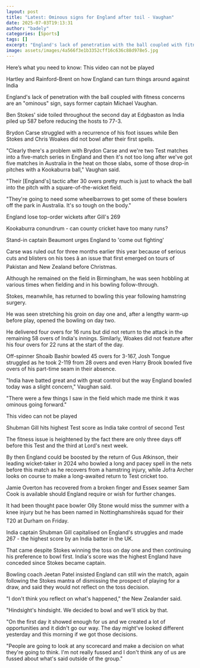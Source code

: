 ```yaml
---
layout: post
title: "Latest: Ominous signs for England after toil - Vaughan"
date: 2025-07-03T19:13:31
author: "badely"
categories: [Sports]
tags: []
excerpt: "England's lack of penetration with the ball coupled with fitness concerns are an 'ominous' sign, says former captain Michael Vaughan."
image: assets/images/4a566f3e1b3352cff16c636c88d978e5.jpg
---
```


Here’s what you need to know: This video can not be played

Hartley and Rainford-Brent on how England can turn things around against India

England's lack of penetration with the ball coupled with fitness concerns are an "ominous" sign, says former captain Michael Vaughan.

Ben Stokes' side toiled throughout the second day at Edgbaston as India piled up 587 before reducing the hosts to 77-3.

Brydon Carse struggled with a recurrence of his foot issues while Ben Stokes and Chris Woakes did not bowl after their first spells.

"Clearly there's a problem with Brydon Carse and we're two Test matches into a five-match series in England and then it's not too long after we've got five matches in Australia in the heat on those slabs, some of those drop-in pitches with a Kookaburra ball," Vaughan said.

"Their [England's] tactic after 30 overs pretty much is just to whack the ball into the pitch with a square-of-the-wicket field.

"They're going to need some wheelbarrows to get some of these bowlers off the park in Australia. It's so tough on the body."

England lose top-order wickets after Gill's 269

Kookaburra conundrum - can county cricket have too many runs?

Stand-in captain Beaumont urges England to 'come out fighting' 

Carse was ruled out for three months earlier this year because of serious cuts and blisters on his toes â an issue that first emerged on tours of Pakistan and New Zealand before Christmas.

Although he remained on the field in Birmingham, he was seen hobbling at various times when fielding and in his bowling follow-through.

Stokes, meanwhile, has returned to bowling this year following hamstring surgery.

He was seen stretching his groin on day one and, after a lengthy warm-up before play, opened the bowling on day two. 

He delivered four overs for 16 runs but did not return to the attack in the remaining 58 overs of India's innings. Similarly, Woakes did not feature after his four overs for 22 runs at the start of the day.

Off-spinner Shoaib Bashir bowled 45 overs for 3-167, Josh Tongue struggled as he took 2-119 from 28 overs and even Harry Brook bowled five overs of his part-time seam in their absence.

"India have batted great and with great control but the way England bowled today was a slight concern," Vaughan said.

"There were a few things I saw in the field which made me think it was ominous going forward."

This video can not be played

Shubman Gill hits highest Test score as India take control of second Test

The fitness issue is heightened by the fact there are only three days off before this Test and the third at Lord's next week.

By then England could be boosted by the return of Gus Atkinson, their leading wicket-taker in 2024 who bowled a long and pacey spell in the nets before this match as he recovers from a hamstring injury, while Jofra Archer looks on course to make a long-awaited return to Test cricket too.

Jamie Overton has recovered from a broken finger and Essex seamer Sam Cook is available should England require or wish for further changes.

It had been thought pace bowler Olly Stone would miss the summer with a knee injury but he has been named in Nottinghamshireâs squad for their T20 at Durham on Friday.

India captain Shubman Gill capitalised on England's struggles and made 267 - the highest score by an India batter in the UK.

That came despite Stokes winning the toss on day one and then continuing his preference to bowl first. India's score was the highest England have conceded since Stokes became captain.

Bowling coach Jeetan Patel insisted England can still win the match, again following the Stokes mantra of dismissing the prospect of playing for a draw, and said they would not reflect on the toss decision.

"I don't think you reflect on what's happened," the New Zealander said.

"Hindsight's hindsight. We decided to bowl and we'll stick by that. 

"On the first day it showed enough for us and we created a lot of opportunities and it didn't go our way. The day might've looked different yesterday and this morning if we got those decisions.

"People are going to look at any scorecard and make a decision on what they're going to think. I'm not really fussed and I don't think any of us are fussed about what's said outside of the group."

